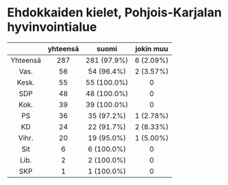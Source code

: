 # Ehdokkaiden kielet, Pohjois-Karjalan hyvinvointialue

| |yhteensä|suomi|jokin muu|
|:---:|:---:|:---:|:---:|
|Yhteensä|287|281 (97.9%)|6 (2.09%)|
|Vas.|56|54 (96.4%)|2 (3.57%)|
|Kesk.|55|55 (100.0%)|0|
|SDP|48|48 (100.0%)|0|
|Kok.|39|39 (100.0%)|0|
|PS|36|35 (97.2%)|1 (2.78%)|
|KD|24|22 (91.7%)|2 (8.33%)|
|Vihr.|20|19 (95.0%)|1 (5.00%)|
|Sit|6|6 (100.0%)|0|
|Lib.|2|2 (100.0%)|0|
|SKP|1|1 (100.0%)|0|

